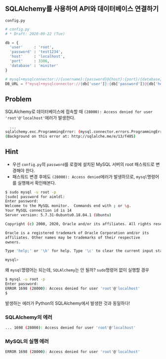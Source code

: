 ## SQLAlchemy를 사용하여 API와 데이터베이스 연결하기





`config.py`

```python
# config.py
# * Draft: 2020-09-22 (Tue)

db = {
  'user'     : 'root',
  'password' : 'test1234',
  'host'     : 'localhost',
  'port'     : 3306,
  'database' : 'miniter'
}

# mysql+mysqlconnector://{username}:{password}@{host}:{port}/{database}
DB_URL = f"mysql+mysqlconnector://{db['user']}:{db['password']}@{db['host']}:{db['port']}/{db['database']}?charset=utf8"
```

## Problem

SQLAlchemy로 데이터베이스에 접속할 때 `(28000): Access denied for user 'root'@'localhost'`에러가 발생한다.

```bash
  ...
sqlalchemy.exc.ProgrammingError: (mysql.connector.errors.ProgrammingError) 1698 (28000): Access denied for user 'root'@'localhost'
(Background on this error at: http://sqlalche.me/e/13/f405)
```

## Hint

* 우선 `config.py`의 `password`를 로컬에 설치된 MySQL 서버의 root 패스워드로 변경해야 한다.
* 패스워드 변경 후에도 `(28000): Access denied`에러가 발생하므로, `mysql`명령어를 실행해서 확인해본다.

```bash
$ sudo mysql -u root -p
[sudo] password for aimldl: 
Enter password: 
Welcome to the MySQL monitor.  Commands end with ; or \g.
Your MySQL connection id is 14
Server version: 5.7.31-0ubuntu0.18.04.1 (Ubuntu)

Copyright (c) 2000, 2020, Oracle and/or its affiliates. All rights reserved.

Oracle is a registered trademark of Oracle Corporation and/or its
affiliates. Other names may be trademarks of their respective
owners.

Type 'help;' or '\h' for help. Type '\c' to clear the current input statement.

mysql> 
```

왜 `mysql`명령어는 되는데, `SQLAlchemy`는 안 될까? `sudo`명령어 없이 실행할 경우

```bash
$ mysql -u root -p 
Enter password: 
ERROR 1698 (28000): Access denied for user 'root'@'localhost'
$
```

발생하는 에러가 Python의 SQLAlchemy에서 발생한 것과 동일하다!

### SQLAlchemy의 에러

```bash
... 1698 (28000): Access denied for user 'root'@'localhost'
```

### MySQL의 실행 에러

```bash
ERROR 1698 (28000): Access denied for user 'root'@'localhost'
```

